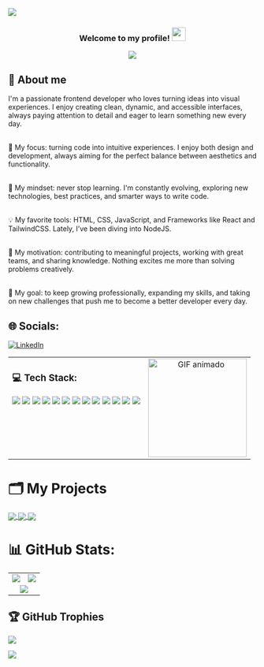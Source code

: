 <img src="https://user-images.githubusercontent.com/73097560/115834477-dbab4500-a447-11eb-908a-139a6edaec5c.gif">
<h3 align="center">
  Welcome to my profile!
<img src="https://media.giphy.com/media/hvRJCLFzcasrR4ia7z/giphy.gif" width="28">
</h3>

<p align="center"> 
  <a href="https://github.com/DenverCoder1/readme-typing-svg"><img src="https://readme-typing-svg.herokuapp.com?lines=My+Name+Is+Julian+Herrera;Frontend+Developer+Junior;Always%20learning%20new%20things&center=true&width=500&height=50"></a>
</p>

## 📖 About me

I'm a passionate frontend developer who loves turning ideas into visual experiences. I enjoy creating clean, dynamic, and accessible interfaces, always paying attention to detail and eager to learn something new every day.<br><br>

🎯 My focus: turning code into intuitive experiences. I enjoy both design and development, always aiming for the perfect balance between aesthetics and functionality.<br><br>

🧠 My mindset: never stop learning. I'm constantly evolving, exploring new technologies, best practices, and smarter ways to write code.<br><br>

💡 My favorite tools: HTML, CSS, JavaScript, and Frameworks like React and TailwindCSS. Lately, I’ve been diving into NodeJS.<br><br>

🚀 My motivation: contributing to meaningful projects, working with great teams, and sharing knowledge. Nothing excites me more than solving problems creatively.<br><br>

🎯 My goal: to keep growing professionally, expanding my skills, and taking on new challenges that push me to become a better developer every day.


## 🌐 Socials:
[![LinkedIn](https://img.shields.io/badge/LinkedIn-%230077B5.svg?logo=linkedin&logoColor=white)](https://linkedin.com/in/julian-santiago-herrera-rubiano) 
<table>
  <tr>
    <td valign="top">
      <h3>💻 Tech Stack:</h3>
      <p>
        <img src="https://img.shields.io/badge/html5-%23E34F26.svg?style=for-the-badge&logo=html5&logoColor=white" />
        <img src="https://img.shields.io/badge/css3-%231572B6.svg?style=for-the-badge&logo=css3&logoColor=white" />
        <img src="https://img.shields.io/badge/javascript-%23323330.svg?style=for-the-badge&logo=javascript&logoColor=%23F7DF1E" />
        <img src="https://img.shields.io/badge/python-3670A0?style=for-the-badge&logo=python&logoColor=ffdd54" />
        <img src="https://img.shields.io/badge/react-%2320232a.svg?style=for-the-badge&logo=react&logoColor=%2361DAFB" />
        <img src="https://img.shields.io/badge/tailwindcss-%2338B2AC.svg?style=for-the-badge&logo=tailwind-css&logoColor=white" />
        <img src="https://img.shields.io/badge/figma-%23F24E1E.svg?style=for-the-badge&logo=figma&logoColor=white" />
        <img src="https://img.shields.io/badge/Canva-%2300C4CC.svg?style=for-the-badge&logo=Canva&logoColor=white" />
        <img src="https://img.shields.io/badge/pandas-%23150458.svg?style=for-the-badge&logo=pandas&logoColor=white" />
        <img src="https://img.shields.io/badge/numpy-%23013243.svg?style=for-the-badge&logo=numpy&logoColor=white" />
        <img src="https://img.shields.io/badge/Matplotlib-%23ffffff.svg?style=for-the-badge&logo=Matplotlib&logoColor=black" />
        <img src="https://img.shields.io/badge/git-%23F05033.svg?style=for-the-badge&logo=git&logoColor=white" />
        <img src="https://img.shields.io/badge/github-%23121011.svg?style=for-the-badge&logo=github&logoColor=white" />
      </p>
    </td>
    <td valign="top" align="center">
      <img src="https://media3.giphy.com/media/78XCFBGOlS6keY1Bil/200w.gif?cid=6c09b9529z2zggtbk93vett8sx1aqsoat2ph58hmntqtypai&ep=v1_gifs_search&rid=200w.gif&ct=g" width="200" alt="GIF animado" />
    </td>
  </tr>
</table>

# 🗂️ My Projects

<a href="https://github.com/JulianSantiagoH/ToDoProject-React">
  <img align="center" src="https://github-readme-stats.vercel.app/api/pin/?username=JulianSantiagoH&repo=ToDoProject-React&theme=onedark&cache_bust=1" />
</a>

<a href="https://github.com/JulianSantiagoH/ChatGPT-UI">
  <img align="center" src="https://github-readme-stats.vercel.app/api/pin/?username=JulianSantiagoH&repo=ChatGPT-UI&theme=onedark&cache_bust=1&cache_seconds=30" />
</a>

<a href="https://github.com/JulianSantiagoH/SpendingList-Nodejs">
  <img align="center" src="https://github-readme-stats.vercel.app/api/pin/?username=JulianSantiagoH&repo=SpendingList-Nodejs&theme=onedark&cache_bust=1&cache_seconds=30" />
</a>




# 📊 GitHub Stats:

<div align="center">
  <table>
    <tr>
      <td>
        <img src="https://github-readme-stats.vercel.app/api?username=JulianSantiagoH&theme=tokyonight&hide_border=false&include_all_commits=false&count_private=false" />
      </td>
      <td>
        <img src="https://nirzak-streak-stats.vercel.app/?user=JulianSantiagoH&theme=tokyonight&hide_border=false" />
      </td>
    </tr>
    <tr>
      <td colspan="2" align="center">
        <img src="https://github-readme-stats.vercel.app/api/top-langs/?username=JulianSantiagoH&theme=tokyonight&hide_border=false&include_all_commits=false&count_private=false&layout=compact" />
      </td>
    </tr>
  </table>
</div>



## 🏆 GitHub Trophies
![](https://github-profile-trophy.vercel.app/?username=JulianSantiagoH&theme=tokyonight&no-frame=false&no-bg=false&margin-w=4)



<img src="https://user-images.githubusercontent.com/73097560/115834477-dbab4500-a447-11eb-908a-139a6edaec5c.gif">

<!-- Proudly created with GPRM ( https://gprm.itsvg.in ) -->
